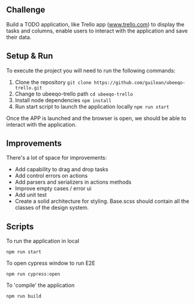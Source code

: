 ## Challenge

Build a TODO application, like Trello app (www.trello.com) to display the tasks and columns, enable users to interact with the application and save their data.

## Setup & Run

To execute the project you will need to run the following commands:

1. Clone the repository
`git clone https://github.com/guilean/ubeeqo-trello.git`
2. Change to ubeeqo-trello path `cd ubeeqo-trello`
3. Install node dependencies `npm install`
4. Run start script to launch the application locally `npm run start`

Once the APP is launched and the browser is open, we should be able to interact with the application.

## Improvements

There's a lot of space for improvements:

- Add capability to drag and drop tasks 
- Add control errors on actions
- Add parsers and serializers in actions methods
- Improve empty cases / error ui
- Add unit test
- Create a solid architecture for styling. Base.scss should contain all the classes of the design system.

## Scripts

To run the application in local

`npm run start`

To open cypress window to run E2E

`npm run cypress:open`

To 'compile' the application

`npm run build`
